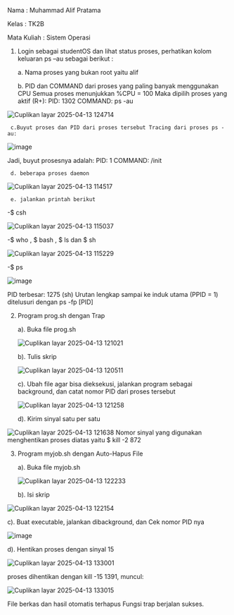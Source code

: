 Nama : Muhammad Alif Pratama

Kelas : TK2B

Mata Kuliah : Sistem Operasi

1.  Login sebagai studentOS dan lihat status proses, perhatikan kolom keluaran ps –au sebagai 
berikut :

     a. Nama proses yang bukan root yaitu alif

     b. PID dan COMMAND dari proses yang paling banyak menggunakan CPU Semua proses menunjukkan %CPU = 100 Maka dipilih proses yang aktif (R+): PID: 1302 COMMAND: ps -au

  ![Cuplikan layar 2025-04-13 124714](https://github.com/user-attachments/assets/0202d50a-38de-4989-87ce-28f77c0eceaa)


     c.Buyut proses dan PID dari proses tersebut Tracing dari proses ps -au:
 
 ![image](https://github.com/user-attachments/assets/2f7d4dd7-ee8e-484e-827d-761d35b16e3d)

Jadi, buyut prosesnya adalah: 
PID: 1   COMMAND: /init

     d. beberapa proses daemon 

  ![Cuplikan layar 2025-04-13 114517](https://github.com/user-attachments/assets/f0e06c04-2c65-4dcf-9ca2-8f57ef05efc9)

     e. jalankan printah berikut
  
  -$ csh
  
 ![Cuplikan layar 2025-04-13 115037](https://github.com/user-attachments/assets/b1f74178-bac7-422a-abee-cc2369d3de6f)

-$ who , $ bash , $ ls dan $ sh

![Cuplikan layar 2025-04-13 115229](https://github.com/user-attachments/assets/9d7aefec-3659-41c4-a1e4-2a6a6b544ee7)

-$ ps

![image](https://github.com/user-attachments/assets/7f6cccc1-3c10-40bc-b17e-284121e4865d)

PID terbesar: 1275 (sh) Urutan lengkap sampai ke induk utama (PPID = 1) ditelusuri dengan ps -fp [PID]

2. Program prog.sh dengan Trap

   a). Buka file prog.sh

   ![Cuplikan layar 2025-04-13 121021](https://github.com/user-attachments/assets/898b8e16-be55-4610-8807-0c926923c740)
 
   b). Tulis skrip

   ![Cuplikan layar 2025-04-13 120511](https://github.com/user-attachments/assets/7e6e19d2-1c63-417f-be40-04b8ba55caf3)

   c). Ubah file agar bisa dieksekusi, jalankan program sebagai background, dan catat nomor PID dari proses tersebut

   ![Cuplikan layar 2025-04-13 121258](https://github.com/user-attachments/assets/c1e9ebf9-2e4b-4bb7-a2db-285558bde671)

   d). Kirim sinyal satu per satu

![Cuplikan layar 2025-04-13 121638](https://github.com/user-attachments/assets/f2ddaf7a-5e59-470c-9cc1-acc1a5c913e1)
   Nomor sinyal yang digunakan menghentikan proses diatas yaitu $ kill -2 872

3. Program myjob.sh dengan Auto-Hapus File

   a). Buka file myjob.sh

   ![Cuplikan layar 2025-04-13 122233](https://github.com/user-attachments/assets/38d141a2-cdc0-4628-9d51-9eee68cee82c)

   b). Isi skrip

  ![Cuplikan layar 2025-04-13 122154](https://github.com/user-attachments/assets/cf0e65f5-5047-4930-89d6-7d6d2166fad6)


   c). Buat executable, jalankan dibackground, dan Cek nomor PID nya

  ![image](https://github.com/user-attachments/assets/b262befa-baa9-4b2d-96e8-650b5172d19d)

   d). Hentikan proses dengan sinyal 15 

   ![Cuplikan layar 2025-04-13 133001](https://github.com/user-attachments/assets/18c674c5-1d01-4b4e-b34d-b9a2d2dc88d2)
   
   proses dihentikan dengan kill -15 1391, muncul:
   
   ![Cuplikan layar 2025-04-13 133015](https://github.com/user-attachments/assets/c74a5cb9-1e35-4007-802d-c69a03ecd8ca)

File berkas dan hasil otomatis terhapus Fungsi trap berjalan sukses.


   


   

   




  

   




